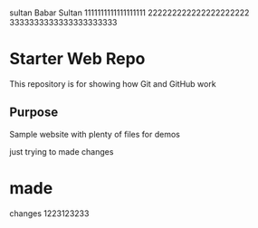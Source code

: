\
sultan
Babar
Sultan
1111111111111111111
222222222222222222222
3333333333333333333333

# Starter Web Repo

This repository is for showing how Git and GitHub work

## Purpose

Sample website with plenty of files for demos

just trying to made changes

# made


changes 
1223123233